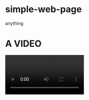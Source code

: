 # simple-web-page
anything
<!DOCTYPE html>
<html>
<head><h1>A VIDEO</h1>
	<link rel="stylesheet" type="text/css" href="back.css">
	<title>video insertion</title>
	<video src="https://archive.org/download/122Eyes1950/122Eyes1950_512kb.mp4" controls width="250"  loop controls autoplay></video>
</head>
<body>


</body>
</html>
